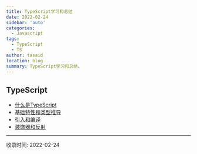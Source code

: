 ```yaml
---
title: TypeScript学习和总结
date: 2022-02-24
sidebar: 'auto'
categories:
  - Javascript
tags:
  - TypeScript
  - TS
author: tasaid
location: blog
summary: TypeScript学习和总结。
---
```


## TypeScript
- [什么是TypeScript](2022-02-25-typescript-what-is-ts.md)
- [基础特性和类型推导](2022-02-28-typescript-basic-types.md)
- [引入和编译](2022-03-01-typescript-import-compile.md)
- [装饰器和反射](2022-03-02-typescript-decorators-reflections.md)

---
收录时间: 2022-02-24

<Vssue :title="$title" />